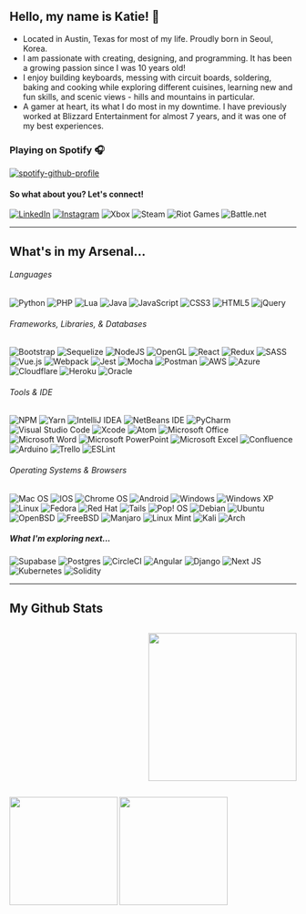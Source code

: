 ## Hello, my name is Katie! 👋

* Located in Austin, Texas for most of my life. Proudly born in Seoul, Korea.
* I am passionate with creating, designing, and programming. It has been a growing passion since I was 10 years old!
* I enjoy building keyboards, messing with circuit boards, soldering, baking and cooking while exploring different cuisines, learning new and fun skills, and scenic views - hills and mountains in particular.
* A gamer at heart, its what I do most in my downtime. I have previously worked at Blizzard Entertainment for almost 7 years, and it was one of my best experiences.

### Playing on Spotify 🎧
[![spotify-github-profile](https://spotify-github-profile.vercel.app/api/view?uid=aznkaytee&cover_image=true&theme=natemoo-re&bar_color_cover=false&bar_color=53b14f)](https://github.com/kittinan/spotify-github-profile)

#### So what about you? Let's connect!
[![LinkedIn](https://img.shields.io/badge/linkedin-%230077B5.svg?style=for-the-badge&logo=linkedin&logoColor=white)](https://www.linkedin.com/in/katiekim1995/)
[![Instagram](https://img.shields.io/badge/vaxenvixen-%23E4405F.svg?style=for-the-badge&logo=Instagram&logoColor=white)](https://www.instagram.com/vaxenvixen/)
![Xbox](https://img.shields.io/badge/vaxenvixen-%23107C10.svg?style=for-the-badge&logo=Xbox&logoColor=white)
![Steam](https://img.shields.io/badge/vaxenvixen-%23000000.svg?style=for-the-badge&logo=steam&logoColor=white)
![Riot Games](https://img.shields.io/badge/vaxen652-D32936.svg?style=for-the-badge&logo=riotgames&logoColor=white)
![Battle.net](https://img.shields.io/badge/vaxen%2311928-%2300AEFF.svg?style=for-the-badge&logo=battle.net&logoColor=white)

----

## What's in my Arsenal...
###### Languages
![Python](https://img.shields.io/badge/python-3670A0?style=for-the-badge&logo=python&logoColor=ffdd54)
![PHP](https://img.shields.io/badge/php-%23777BB4.svg?style=for-the-badge&logo=php&logoColor=white)
![Lua](https://img.shields.io/badge/lua-%232C2D72.svg?style=for-the-badge&logo=lua&logoColor=white)
![Java](https://img.shields.io/badge/java-%23ED8B00.svg?style=for-the-badge&logo=java&logoColor=white)
![JavaScript](https://img.shields.io/badge/javascript-%23323330.svg?style=for-the-badge&logo=javascript&logoColor=%23F7DF1E)
![CSS3](https://img.shields.io/badge/css3-%231572B6.svg?style=for-the-badge&logo=css3&logoColor=white)
![HTML5](https://img.shields.io/badge/html5-%23E34F26.svg?style=for-the-badge&logo=html5&logoColor=white)
![jQuery](https://img.shields.io/badge/jquery-%230769AD.svg?style=for-the-badge&logo=jquery&logoColor=white)

###### Frameworks, Libraries, & Databases
![Bootstrap](https://img.shields.io/badge/bootstrap-%23563D7C.svg?style=for-the-badge&logo=bootstrap&logoColor=white)
![Sequelize](https://img.shields.io/badge/Sequelize-52B0E7?style=for-the-badge&logo=Sequelize&logoColor=white)
![NodeJS](https://img.shields.io/badge/node.js-6DA55F?style=for-the-badge&logo=node.js&logoColor=white)
![OpenGL](https://img.shields.io/badge/OpenGL-%23FFFFFF.svg?style=for-the-badge&logo=opengl)
![React](https://img.shields.io/badge/react-%2320232a.svg?style=for-the-badge&logo=react&logoColor=%2361DAFB)
![Redux](https://img.shields.io/badge/redux-%23593d88.svg?style=for-the-badge&logo=redux&logoColor=white)
![SASS](https://img.shields.io/badge/SASS-hotpink.svg?style=for-the-badge&logo=SASS&logoColor=white)
![Vue.js](https://img.shields.io/badge/vuejs-%2335495e.svg?style=for-the-badge&logo=vuedotjs&logoColor=%234FC08D)
![Webpack](https://img.shields.io/badge/webpack-%238DD6F9.svg?style=for-the-badge&logo=webpack&logoColor=black)
![Jest](https://img.shields.io/badge/-jest-%23C21325?style=for-the-badge&logo=jest&logoColor=white)
![Mocha](https://img.shields.io/badge/-mocha-%238D6748?style=for-the-badge&logo=mocha&logoColor=white)
![Postman](https://img.shields.io/badge/Postman-FF6C37?style=for-the-badge&logo=postman&logoColor=white)
![AWS](https://img.shields.io/badge/AWS-%23FF9900.svg?style=for-the-badge&logo=amazon-aws&logoColor=white)
![Azure](https://img.shields.io/badge/azure-%230072C6.svg?style=for-the-badge&logo=microsoftazure&logoColor=white)
![Cloudflare](https://img.shields.io/badge/Cloudflare-F38020?style=for-the-badge&logo=Cloudflare&logoColor=white)
![Heroku](https://img.shields.io/badge/heroku-%23430098.svg?style=for-the-badge&logo=heroku&logoColor=white)
![Oracle](https://img.shields.io/badge/Oracle-F80000?style=for-the-badge&logo=oracle&logoColor=white)

###### Tools & IDE
![NPM](https://img.shields.io/badge/NPM-%23000000.svg?style=for-the-badge&logo=npm&logoColor=white)
![Yarn](https://img.shields.io/badge/yarn-%232C8EBB.svg?style=for-the-badge&logo=yarn&logoColor=white)
![IntelliJ IDEA](https://img.shields.io/badge/IntelliJIDEA-000000.svg?style=for-the-badge&logo=intellij-idea&logoColor=white)
![NetBeans IDE](https://img.shields.io/badge/NetBeansIDE-1B6AC6.svg?style=for-the-badge&logo=apache-netbeans-ide&logoColor=white)
![PyCharm](https://img.shields.io/badge/pycharm-143?style=for-the-badge&logo=pycharm&logoColor=black&color=black&labelColor=green)
![Visual Studio Code](https://img.shields.io/badge/Visual%20Studio%20Code-0078d7.svg?style=for-the-badge&logo=visual-studio-code&logoColor=white)
![Xcode](https://img.shields.io/badge/Xcode-007ACC?style=for-the-badge&logo=Xcode&logoColor=white)
![Atom](https://img.shields.io/badge/Atom-%2366595C.svg?style=for-the-badge&logo=atom&logoColor=white)
![Microsoft Office](https://img.shields.io/badge/Microsoft_Office-D83B01?style=for-the-badge&logo=microsoft-office&logoColor=white)
![Microsoft Word](https://img.shields.io/badge/Microsoft_Word-2B579A?style=for-the-badge&logo=microsoft-word&logoColor=white)
![Microsoft PowerPoint](https://img.shields.io/badge/Microsoft_PowerPoint-B7472A?style=for-the-badge&logo=microsoft-powerpoint&logoColor=white)
![Microsoft Excel](https://img.shields.io/badge/Microsoft_Excel-217346?style=for-the-badge&logo=microsoft-excel&logoColor=white)
![Confluence](https://img.shields.io/badge/confluence-%23172BF4.svg?style=for-the-badge&logo=confluence&logoColor=white)
![Arduino](https://img.shields.io/badge/-Arduino-00979D?style=for-the-badge&logo=Arduino&logoColor=white)
![Trello](https://img.shields.io/badge/Trello-%23026AA7.svg?style=for-the-badge&logo=Trello&logoColor=white)
![ESLint](https://img.shields.io/badge/ESLint-4B3263?style=for-the-badge&logo=eslint&logoColor=white)

###### Operating Systems & Browsers
![Mac OS](https://img.shields.io/badge/mac%20os-000000?style=for-the-badge&logo=macos&logoColor=F0F0F0)
![IOS](https://img.shields.io/badge/iOS-000000?style=for-the-badge&logo=ios&logoColor=white)
![Chrome OS](https://img.shields.io/badge/chrome%20os-3d89fc?style=for-the-badge&logo=google%20chrome&logoColor=white)
![Android](https://img.shields.io/badge/Android-3DDC84?style=for-the-badge&logo=android&logoColor=white)
![Windows](https://img.shields.io/badge/Windows-0078D6?style=for-the-badge&logo=windows&logoColor=white)
![Windows XP](https://img.shields.io/badge/Windows%20xp-003399?style=for-the-badge&logo=windowsxp&logoColor=white)
![Linux](https://img.shields.io/badge/Linux-FCC624?style=for-the-badge&logo=linux&logoColor=black)
![Fedora](https://img.shields.io/badge/Fedora-294172?style=for-the-badge&logo=fedora&logoColor=white)
![Red Hat](https://img.shields.io/badge/Red%20Hat-EE0000?style=for-the-badge&logo=redhat&logoColor=white)
![Tails](https://img.shields.io/badge/Tails%20-56347C?&style=for-the-badge&logo=tails&logoColor=white)
![Pop! OS](https://img.shields.io/badge/Pop!_OS-48B9C7?style=for-the-badge&logo=Pop!_OS&logoColor=white)
![Debian](https://img.shields.io/badge/Debian-D70A53?style=for-the-badge&logo=debian&logoColor=white)
![Ubuntu](https://img.shields.io/badge/Ubuntu-E95420?style=for-the-badge&logo=ubuntu&logoColor=white)
![OpenBSD](https://img.shields.io/badge/-OpenBSD-%23FCC771?style=for-the-badge&logo=openbsd&logoColor=black)
![FreeBSD](https://img.shields.io/badge/-FreeBSD-%23870000?style=for-the-badge&logo=freebsd&logoColor=white)
![Manjaro](https://img.shields.io/badge/Manjaro-35BF5C?style=for-the-badge&logo=Manjaro&logoColor=white)
![Linux Mint](https://img.shields.io/badge/Linux%20Mint-87CF3E?style=for-the-badge&logo=Linux%20Mint&logoColor=white)
![Kali](https://img.shields.io/badge/Kali-268BEE?style=for-the-badge&logo=kalilinux&logoColor=white)
![Arch](https://img.shields.io/badge/Arch%20Linux-1793D1?logo=arch-linux&logoColor=fff&style=for-the-badge)


##### What I'm exploring next...
![Supabase](https://img.shields.io/badge/Supabase-3ECF8E?style=for-the-badge&logo=supabase&logoColor=white)
![Postgres](https://img.shields.io/badge/postgres-%23316192.svg?style=for-the-badge&logo=postgresql&logoColor=white)
![CircleCI](https://img.shields.io/badge/circle%20ci-%23161616.svg?style=for-the-badge&logo=circleci&logoColor=white)
![Angular](https://img.shields.io/badge/angular-%23DD0031.svg?style=for-the-badge&logo=angular&logoColor=white)
![Django](https://img.shields.io/badge/django-%23092E20.svg?style=for-the-badge&logo=django&logoColor=white)
![Next JS](https://img.shields.io/badge/Next-black?style=for-the-badge&logo=next.js&logoColor=white)
![Kubernetes](https://img.shields.io/badge/kubernetes-%23326ce5.svg?style=for-the-badge&logo=kubernetes&logoColor=white)
![Solidity](https://img.shields.io/badge/Solidity-%23363636.svg?style=for-the-badge&logo=solidity&logoColor=white)

----

## My Github Stats
<p align="right" style="float:right;">
  <img height="260em" src="https://github-readme-stats.vercel.app/api/top-langs/?username=katiekimaram&theme=dark" align="right"/>
</p>

<p align="left" style="float:left;">
  <img height="190em" src="https://github-readme-stats.vercel.app/api?username=katiekimaram&count_private=true&show_icons=true&theme=dark" align="left"/>
  <img height="190em" src="https://github-readme-streak-stats.herokuapp.com/?user=katiekimaram&theme=soft-green" align="left"/>
</p>
